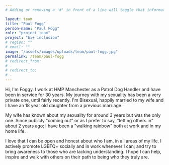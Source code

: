 ```yaml
---
# Adding or removing a '#' in front of a line will toggle that information off and on from being processed. 

layout: team
title: "Paul Fogg"
person-name: "Paul Fogg"
role: "project team"
project: "bi+ inclusion"
# region: ""
# email: ""
image: "/assets/images/uploads/team/paul-fogg.jpg"
permalink: /team/paul-fogg
# redirect_from: 
# - 
# redirect_to: 
# - 
---
```


Hi, I'm Foggy.
I work at HMP Manchester as a Patrol Dog Handler and have been in service for 30 years.
My journey with my sexuality has been a very private one, until fairly recently. I'm Bisexual, happily married to my wife and I have an 18 year old daughter from a previous marriage. 

My wife has known about my sexuality for around 3 years but was the only one. Since publicly "coming out" or as I prefer to say, "letting others in" about 2 years ago; I have been a "walking rainbow" both at work and in my home life. 

I love that I can be open and honest about who I am, in all areas of my life. I actively promote LGBTQ+ socially and in work whenever I can; and try to bring awareness to those who are lacking understanding. I hope I can help, inspire and walk with others on their path to being who they truly are.
